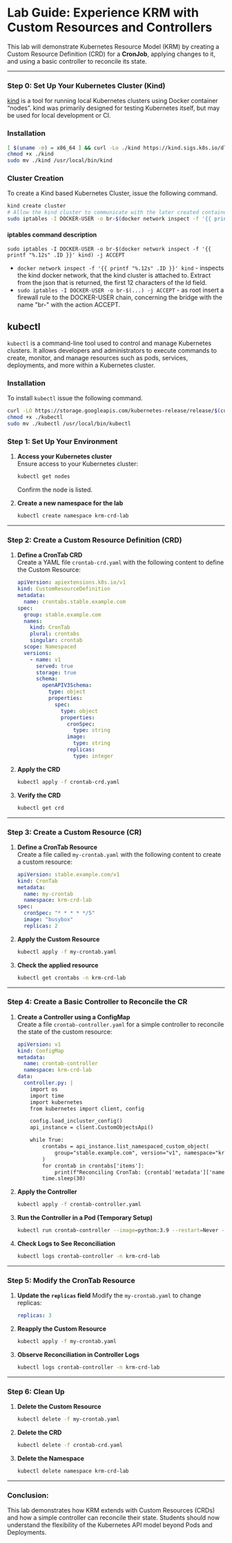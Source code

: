 # Lab Guide: Experience KRM with Custom Resources and Controllers

This lab will demonstrate Kubernetes Resource Model (KRM) by creating a Custom Resource Definition (CRD) for a **CronJob**, applying changes to it, and using a basic controller to reconcile its state.

---

### **Step 0: Set Up Your Kubernetes Cluster (Kind)**
[kind](https://kind.sigs.k8s.io/) is a tool for running local Kubernetes clusters using Docker container “nodes”. kind was primarily designed for testing Kubernetes itself, but may be used for local development or CI.

### Installation

```bash
[ $(uname -m) = x86_64 ] && curl -Lo ./kind https://kind.sigs.k8s.io/dl/v0.23.0/kind-linux-amd64
chmod +x ./kind
sudo mv ./kind /usr/local/bin/kind
```

### Cluster Creation
To create a Kind based Kubernetes Cluster, issue the following command.
```bash
kind create cluster
# Allow the kind cluster to communicate with the later created containerlab topology
sudo iptables -I DOCKER-USER -o br-$(docker network inspect -f '{{ printf "%.12s" .ID }}' kind) -j ACCEPT
```

#### iptables command description

```
sudo iptables -I DOCKER-USER -o br-$(docker network inspect -f '{{ printf "%.12s" .ID }}' kind) -j ACCEPT
```

- `docker network inspect -f '{{ printf "%.12s" .ID }}' kind` - inspects the kind docker network, that the kind cluster is attached to. Extract from the json that is returned, the first 12 characters of the Id field.
- `sudo iptables -I DOCKER-USER -o br-$(...) -j ACCEPT` - as root insert a firewall rule to the DOCKER-USER chain, concerning the bridge with the name "br-<FIRST-12-CHAR-OF-THE-DOCKER-NETWORK-ID>" with the action ACCEPT.


## kubectl
`kubectl` is a command-line tool used to control and manage Kubernetes clusters. It allows developers and administrators to execute commands to create, monitor, and manage resources such as pods, services, deployments, and more within a Kubernetes cluster.

### Installation
To install `kubectl` issue the following command.
```bash
curl -LO https://storage.googleapis.com/kubernetes-release/release/$(curl -s https://storage.googleapis.com/kubernetes-release/release/stable.txt)/bin/linux/amd64/kubectl
chmod +x ./kubectl
sudo mv ./kubectl /usr/local/bin/kubectl
```


### **Step 1: Set Up Your Environment**
1. **Access your Kubernetes cluster**  
   Ensure access to your Kubernetes cluster:
   ```bash
   kubectl get nodes
   ```
   Confirm the node is listed.

2. **Create a new namespace for the lab**  
   ```bash
   kubectl create namespace krm-crd-lab
   ```

---

### **Step 2: Create a Custom Resource Definition (CRD)**
1. **Define a CronTab CRD**  
   Create a YAML file `crontab-crd.yaml` with the following content to define the Custom Resource:
   ```yaml
   apiVersion: apiextensions.k8s.io/v1
   kind: CustomResourceDefinition
   metadata:
     name: crontabs.stable.example.com
   spec:
     group: stable.example.com
     names:
       kind: CronTab
       plural: crontabs
       singular: crontab
     scope: Namespaced
     versions:
       - name: v1
         served: true
         storage: true
         schema:
           openAPIV3Schema:
             type: object
             properties:
               spec:
                 type: object
                 properties:
                   cronSpec:
                     type: string
                   image:
                     type: string
                   replicas:
                     type: integer
   ```

2. **Apply the CRD**
   ```bash
   kubectl apply -f crontab-crd.yaml
   ```

3. **Verify the CRD**
   ```bash
   kubectl get crd
   ```

---

### **Step 3: Create a Custom Resource (CR)**
1. **Define a CronTab Resource**  
   Create a file called `my-crontab.yaml` with the following content to create a custom resource:
   ```yaml
   apiVersion: stable.example.com/v1
   kind: CronTab
   metadata:
     name: my-crontab
     namespace: krm-crd-lab
   spec:
     cronSpec: "* * * * */5"
     image: "busybox"
     replicas: 2
   ```

2. **Apply the Custom Resource**
   ```bash
   kubectl apply -f my-crontab.yaml
   ```

3. **Check the applied resource**
   ```bash
   kubectl get crontabs -n krm-crd-lab
   ```

---

### **Step 4: Create a Basic Controller to Reconcile the CR**
1. **Create a Controller using a ConfigMap**  
   Create a file `crontab-controller.yaml` for a simple controller to reconcile the state of the custom resource:
   ```yaml
   apiVersion: v1
   kind: ConfigMap
   metadata:
     name: crontab-controller
     namespace: krm-crd-lab
   data:
     controller.py: |
       import os
       import time
       import kubernetes
       from kubernetes import client, config

       config.load_incluster_config()
       api_instance = client.CustomObjectsApi()

       while True:
           crontabs = api_instance.list_namespaced_custom_object(
               group="stable.example.com", version="v1", namespace="krm-crd-lab", plural="crontabs"
           )
           for crontab in crontabs['items']:
               print(f"Reconciling CronTab: {crontab['metadata']['name']}")
           time.sleep(30)
   ```

2. **Apply the Controller**
   ```bash
   kubectl apply -f crontab-controller.yaml
   ```

3. **Run the Controller in a Pod (Temporary Setup)**
   ```bash
   kubectl run crontab-controller --image=python:3.9 --restart=Never -n krm-crd-lab --command -- python /controller.py
   ```

4. **Check Logs to See Reconciliation**
   ```bash
   kubectl logs crontab-controller -n krm-crd-lab
   ```

---

### **Step 5: Modify the CronTab Resource**
1. **Update the `replicas` field**
   Modify the `my-crontab.yaml` to change replicas:
   ```yaml
   replicas: 3
   ```

2. **Reapply the Custom Resource**
   ```bash
   kubectl apply -f my-crontab.yaml
   ```

3. **Observe Reconciliation in Controller Logs**
   ```bash
   kubectl logs crontab-controller -n krm-crd-lab
   ```

---

### **Step 6: Clean Up**
1. **Delete the Custom Resource**
   ```bash
   kubectl delete -f my-crontab.yaml
   ```

2. **Delete the CRD**
   ```bash
   kubectl delete -f crontab-crd.yaml
   ```

3. **Delete the Namespace**
   ```bash
   kubectl delete namespace krm-crd-lab
   ```

---

### Conclusion:
This lab demonstrates how KRM extends with Custom Resources (CRDs) and how a simple controller can reconcile their state. Students should now understand the flexibility of the Kubernetes API model beyond Pods and Deployments.
